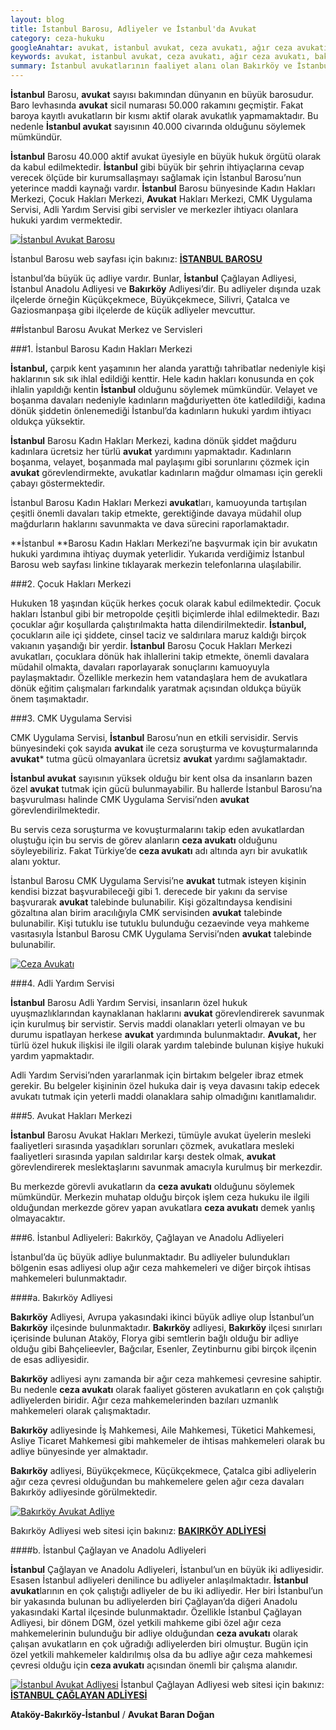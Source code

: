 ```yaml
---
layout: blog
title: İstanbul Barosu, Adliyeler ve İstanbul'da Avukat
category: ceza-hukuku
googleAnahtar: avukat, istanbul avukat, ceza avukatı, ağır ceza avukatı, bakırköy avukat, ataköy avukat, istanbul adliyesi, bakırköy adliyesi, istanbul barosu
keywords: avukat, istanbul avukat, ceza avukatı, ağır ceza avukatı, bakırköy avukat, ataköy avukat, istanbul adliyesi, bakırköy adliyesi, istanbul barosu
summary: İstanbul avukatlarının faaliyet alanı olan Bakırköy ve İstanbul Adliyeleri tanıtılmış, Bakırköy ve İstanbul adliyelerinin özelliklerine yer verilmiş, İstanbul Barosu ve İstanbul'da avukatın önemi, Avukat Hakları Merkezi gibi merkezler anlatılmıştır.
---
```





**İstanbul** Barosu, **avukat** sayısı bakımından dünyanın en büyük barosudur. Baro levhasında **avukat** sicil numarası 50.000 rakamını geçmiştir. Fakat baroya kayıtlı avukatların bir kısmı aktif olarak avukatlık yapmamaktadır. Bu nedenle **İstanbul avukat** sayısının 40.000 civarında olduğunu söylemek mümkündür.

**İstanbul** Barosu 40.000 aktif avukat üyesiyle en büyük hukuk örgütü olarak da kabul edilmektedir. **İstanbul** gibi büyük bir şehrin ihtiyaçlarına cevap verecek ölçüde bir kurumsallaşmayı sağlamak için İstanbul Barosu’nun yeterince maddi kaynağı vardır. **İstanbul** Barosu bünyesinde Kadın Hakları Merkezi, Çocuk Hakları Merkezi, **Avukat** Hakları Merkezi, CMK Uygulama Servisi, Adli Yardım Servisi gibi servisler ve merkezler ihtiyacı olanlara hukuki yardım vermektedir.

[![İstanbul Avukat Barosu](http://i.hizliresim.com/d21pDp.jpg)](https://hizliresim.com/d21pDp "İstanbul Barosu")

İstanbul Barosu web sayfası için bakınız: [**İSTANBUL BAROSU**]( http://www.istanbulbarosu.org.tr/)

İstanbul’da büyük üç adliye vardır. Bunlar, **İstanbul** Çağlayan Adliyesi, İstanbul Anadolu Adliyesi ve **Bakırköy** Adliyesi’dir. Bu adliyeler dışında uzak ilçelerde örneğin Küçükçekmece, Büyükçekmece, Silivri, Çatalca ve Gaziosmanpaşa gibi ilçelerde de küçük adliyeler mevcuttur. 

##İstanbul Barosu Avukat Merkez ve Servisleri

###1. İstanbul Barosu Kadın Hakları Merkezi

**İstanbul,** çarpık kent yaşamının her alanda yarattığı tahribatlar nedeniyle kişi haklarının sık sık ihlal edildiği kenttir. Hele kadın hakları konusunda en çok ihlalin yapıldığı kentin **İstanbul** olduğunu söylemek mümkündür. Velayet ve boşanma davaları nedeniyle kadınların mağduriyetten öte katledildiği, kadına dönük şiddetin önlenemediği İstanbul’da kadınların hukuki yardım ihtiyacı oldukça yüksektir.

**İstanbul** Barosu Kadın Hakları Merkezi, kadına dönük şiddet mağduru kadınlara ücretsiz her türlü **avukat** yardımını yapmaktadır. Kadınların boşanma, velayet, boşanmada mal paylaşımı gibi sorunlarını çözmek için **avukat** görevlendirmekte, avukatlar kadınların mağdur olmaması için gerekli çabayı göstermektedir.

İstanbul Barosu Kadın Hakları Merkezi **avukat**ları, kamuoyunda tartışılan çeşitli önemli davaları takip etmekte, gerektiğinde davaya müdahil olup mağdurların haklarını savunmakta ve dava sürecini raporlamaktadır.

**İstanbul **Barosu Kadın Hakları Merkezi’ne başvurmak için bir avukatın hukuki yardımına ihtiyaç duymak yeterlidir. Yukarıda verdiğimiz İstanbul Barosu web sayfası linkine tıklayarak merkezin telefonlarına ulaşılabilir.

###2. Çocuk Hakları Merkezi

Hukuken 18 yaşından küçük herkes çocuk olarak kabul edilmektedir. Çocuk hakları İstanbul gibi bir metropolde çeşitli biçimlerde ihlal edilmektedir. Bazı çocuklar ağır koşullarda çalıştırılmakta hatta dilendirilmektedir. **İstanbul,** çocukların aile içi şiddete, cinsel taciz ve saldırılara maruz kaldığı birçok vakıanın yaşandığı bir yerdir. **İstanbul** Barosu Çocuk Hakları Merkezi avukatları, çocuklara dönük hak ihlallerini takip etmekte, önemli davalara müdahil olmakta, davaları raporlayarak sonuçlarını kamuoyuyla paylaşmaktadır. Özellikle merkezin hem vatandaşlara hem de avukatlara dönük eğitim çalışmaları farkındalık yaratmak açısından oldukça büyük önem taşımaktadır.

###3. CMK Uygulama Servisi

CMK Uygulama Servisi, **İstanbul** Barosu’nun en etkili servisidir. Servis bünyesindeki çok sayıda **avukat** ile ceza soruşturma ve kovuşturmalarında **avukat*** tutma gücü olmayanlara ücretsiz **avukat** yardımı sağlamaktadır.

**İstanbul avukat** sayısının yüksek olduğu bir kent olsa da insanların bazen özel **avukat** tutmak için gücü bulunmayabilir. Bu hallerde İstanbul Barosu’na başvurulması halinde CMK Uygulama Servisi’nden **avukat** görevlendirilmektedir.

Bu servis ceza soruşturma ve kovuşturmalarını takip eden avukatlardan oluştuğu için bu servis de görev alanların **ceza avukatı** olduğunu söyleyebiliriz. Fakat Türkiye’de **ceza avukatı** adı altında ayrı bir avukatlık alanı yoktur.

İstanbul Barosu CMK Uygulama Servisi’ne **avukat** tutmak isteyen kişinin kendisi bizzat başvurabileceği gibi 1. derecede bir yakını da servise başvurarak **avukat** talebinde bulunabilir. Kişi gözaltındaysa kendisini gözaltına alan birim aracılığıyla CMK servisinden    **avukat** talebinde bulunabilir. Kişi tutuklu ise tutuklu bulunduğu cezaevinde veya mahkeme vasıtasıyla İstanbul Barosu CMK Uygulama Servisi’nden **avukat** talebinde bulunabilir.

[![Ceza Avukatı](http://i.hizliresim.com/vLkg46.jpg)](https://hizliresim.com/vLkg46)


###4. Adli Yardım Servisi

**İstanbul** Barosu Adli Yardım Servisi, insanların özel hukuk uyuşmazlıklarından kaynaklanan haklarını **avukat** görevlendirerek savunmak için kurulmuş bir servistir. Servis maddi olanakları yeterli olmayan ve bu durumu ispatlayan herkese **avukat** yardımında bulunmaktadır. **Avukat,** her türlü özel hukuk ilişkisi ile ilgili olarak yardım talebinde bulunan kişiye hukuki yardım yapmaktadır.

Adli Yardım Servisi’nden yararlanmak için birtakım belgeler ibraz etmek gerekir. Bu belgeler kişininin özel hukuka dair iş veya davasını takip edecek avukatı tutmak için yeterli maddi olanaklara sahip olmadığını kanıtlamalıdır.

###5. Avukat Hakları Merkezi

**İstanbul** Barosu Avukat Hakları Merkezi, tümüyle avukat üyelerin mesleki faaliyetleri sırasında yaşadıkları sorunları çözmek, avukatlara mesleki faaliyetleri sırasında yapılan saldırılar karşı destek olmak, **avukat** görevlendirerek meslektaşlarını savunmak amacıyla kurulmuş bir merkezdir.

Bu merkezde görevli avukatların da **ceza avukatı** olduğunu söylemek mümkündür. Merkezin muhatap olduğu birçok işlem ceza hukuku ile ilgili olduğundan merkezde görev yapan avukatlara **ceza avukatı** demek yanlış olmayacaktır.

###6. İstanbul Adliyeleri: Bakırköy, Çağlayan ve Anadolu Adliyeleri

İstanbul’da üç büyük adliye bulunmaktadır. Bu adliyeler bulundukları bölgenin esas adliyesi olup ağır ceza mahkemeleri ve diğer birçok ihtisas mahkemeleri bulunmaktadır.

####a. Bakırköy Adliyesi

**Bakırköy** Adliyesi, Avrupa yakasındaki ikinci büyük adliye olup İstanbul’un **Bakırköy** ilçesinde bulunmaktadır. **Bakırköy** adliyesi, **Bakırköy** ilçesi sınırları içerisinde bulunan Ataköy, Florya gibi semtlerin bağlı olduğu bir adliye olduğu gibi Bahçelieevler, Bağcılar, Esenler, Zeytinburnu gibi birçok ilçenin de esas adliyesidir. 

**Bakırköy** adliyesi aynı zamanda bir ağır ceza mahkemesi çevresine sahiptir. Bu nedenle **ceza avukatı** olarak faaliyet gösteren avukatların en çok çalıştığı adliyelerden biridir. Ağır ceza mahkemelerinden bazıları uzmanlık mahkemeleri olarak çalışmaktadır.

**Bakırköy** adliyesinde İş Mahkemesi, Aile Mahkemesi, Tüketici Mahkemesi, Asliye Ticaret Mahkemesi gibi mahkemeler de ihtisas mahkemeleri olarak bu adliye bünyesinde yer almaktadır.

**Bakırköy** adliyesi, Büyükçekmece, Küçükçekmece, Çatalca gibi adliyelerin ağır ceza çevresi olduğundan bu mahkemelere gelen ağır ceza davaları Bakırköy adliyesinde görülmektedir. 

[![Bakırköy Avukat Adliye](http://i.hizliresim.com/d21pJn.jpg)](https://hizliresim.com/d21pJn "Bakırköy Adliyesi")

Bakırköy Adliyesi web sitesi için bakınız: [**BAKIRKÖY ADLİYESİ**](http://www.bakirkoy.adalet.gov.tr/)

####b. İstanbul Çağlayan ve Anadolu Adliyeleri

**İstanbul** Çağlayan ve Anadolu Adliyeleri, İstanbul’un en büyük iki adliyesidir. Esasen İstanbul adliyeleri denilince bu adliyeler anlaşılmaktadır. **İstanbul avukat**larının en çok çalıştığı adliyeler de bu iki adliyedir. Her biri İstanbul’un bir yakasında bulunan bu adliyelerden biri Çağlayan’da diğeri Anadolu yakasındaki Kartal ilçesinde bulunmaktadır. 
Özellikle İstanbul Çağlayan Adliyesi, bir dönem DGM, özel yetkili mahkeme gibi özel ağır ceza mahkemelerinin bulunduğu bir adliye olduğundan **ceza avukatı** olarak çalışan avukatların en çok uğradığı adliyelerden biri olmuştur. Bugün için özel yetkili mahkemeler kaldırılmış olsa da bu adliye ağır ceza mahkemesi çevresi olduğu için **ceza avukatı** açısından önemli bir çalışma alanıdır.

[![İstanbul Avukat Adliyesi](http://i.hizliresim.com/lyMlak.jpg)](https://hizliresim.com/lyMlak "İstanbul Çağlayan Adliyesi")
İstanbul Çağlayan Adliyesi web sitesi için bakınız: [**İSTANBUL ÇAĞLAYAN ADLİYESİ**](http://www.istanbul.adalet.gov.tr/)

**Ataköy-Bakırköy-İstanbul** / **Avukat Baran Doğan**
